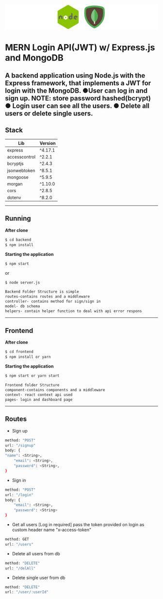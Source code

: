 ![](https://github.com/EduardoRotundaro/crud-api-express-mongo/blob/master/docs/images/01.png?raw=true)

# MERN Login API(JWT) w/ Express.js and MongoDB

A backend application using Node.js with the Express framework, that implements a JWT for login with the MongoDB.
●User can log in and sign up.
NOTE: store password hashed(bcrypt)
● Login user can see all the users.
● Delete all users or delete single users.
---

## Stack
    
| Lib | Version |
| ------ | ------ |
| express | ^4.17.1 |
| accesscontrol | ^2.2.1 |
| bcryptjs | ^2.4.3 |
| jsonwebtoken | ^8.5.1 |
|mongoose |^5.9.5|
|morgan|^1.10.0|
|cors|^2.8.5|
|dotenv|^8.2.0|

---

## Running

**After clone**

```sh
$ cd backend
$ npm install
```

**Starting the application**

```sh
$ npm start
```

or

```sh
$ node server.js
```
```
Backend Folder Structure is simple
routes-contains routes and a middleware
controller- contains method for sign/sign in
model- db schema
helpers- contain helper function to deal with api error respons
```
---
## Frontend
**After clone**

```sh
$ cd frontend
$ npm install or yarn
```

**Starting the application**

```sh
$ npm start or yarn start
```
```
Frontend folder Structure
component-contains components and a middleware
context- react context api used
pages- login and dashboard page
```
---
## Routes

* Sign up 
```sh
method: "POST"
url: "/signup"
body: {
"name": <String>,
    "email": <String>,
    "password": <String>,
}
```

* Sign in
```sh
method: "POST"
url: "/login"
body: {
    "email": <String>,
    "password": <String>
}
```

* Get all users [Log in required] pass the token provided on login as custom header name "x-access-token"
```sh
method: GET
url: "/users"
```
* Delete all users from db
```sh
method: "DELETE"
url: "/delAll"

```
* Delete single user from db
```sh
method: "DELETE"
url: "/user/:userId"
```

